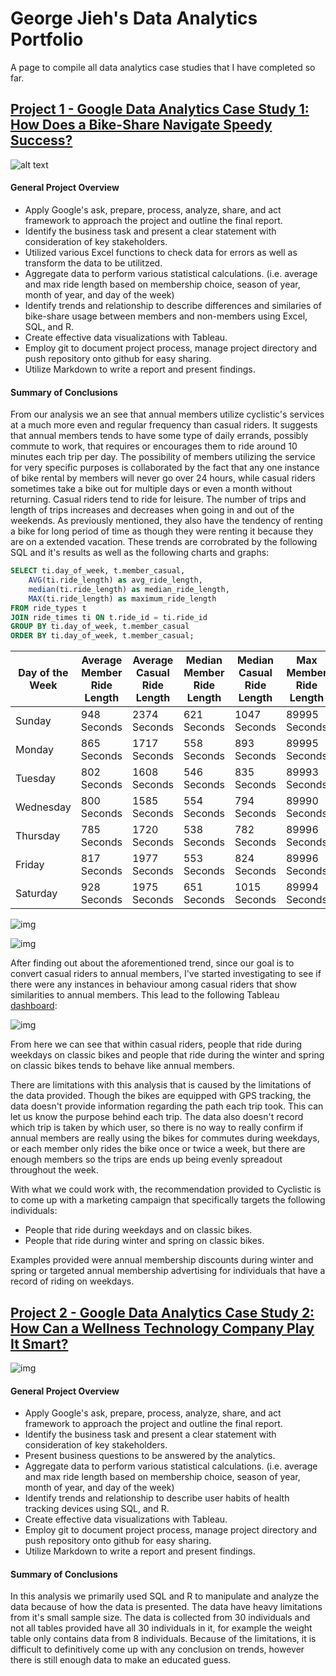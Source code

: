 # George Jieh's Data Analytics Portfolio
A page to compile all data analytics case studies that I have completed so far.

## [Project 1 - Google Data Analytics Case Study 1: How Does a Bike-Share Navigate Speedy Success?](https://georgejieh.github.io/bikeshare-analysis/)
![alt text](https://i.imgur.com/trZS04H.png)

#### General Project Overview

* Apply Google's ask, prepare, process, analyze, share, and act framework to approach the project and outline the final report.
* Identify the business task and present a clear statement with consideration of key stakeholders.
* Utilized various Excel functions to check data for errors as well as transform the data to be utilitzed.
* Aggregate data to perform various statistical calculations. (i.e. average and max ride length based on membership choice, season of year, month of year, and day of the week)
* Identify trends and relationship to describe differences and similaries of bike-share usage between members and non-members using Excel, SQL, and R.
* Create effective data visualizations with Tableau.
* Employ git to document project process, manage project directory and push repository onto github for easy sharing.
* Utilize Markdown to write a report and present findings.

#### Summary of Conclusions

From our analysis we an see that annual members utilize cyclistic's services at a much more even and regular frequency than casual riders. It suggests that annual members tends to have some type of daily errands, possibly commute to work, that requires or encourages them to ride around 10 minutes each trip per day.  The possibility of members utilizing the service for very specific purposes is collaborated by the fact that any one instance of bike rental by members will never go over 24 hours, while casual riders sometimes take a bike out for multiple days or even a month without returning. Casual riders tend to ride for leisure. The number of trips and length of trips increases and decreases when going in and out of the weekends. As previously mentioned, they also have the tendency of renting a bike for long period of time as though they were renting it because they are on a extended vacation. These trends are corrobrated by the following SQL and it's results as well as the following charts and graphs:

```sql
SELECT ti.day_of_week, t.member_casual, 
	AVG(ti.ride_length) as avg_ride_length,
	median(ti.ride_length) as median_ride_length,
	MAX(ti.ride_length) as maximum_ride_length
FROM ride_types t
JOIN ride_times ti ON t.ride_id = ti.ride_id
GROUP BY ti.day_of_week, t.member_casual
ORDER BY ti.day_of_week, t.member_casual;
```

| Day of the Week | Average Member Ride Length | Average Casual Ride Length | Median Member Ride Length | Median Casual Ride Length | Max Member Ride Length | Max Casual Ride Length |
| --------------- | -------------------------- | -------------------------- | ------------------------- | ------------------------- | ---------------------- | ---------------------- |
| Sunday          | 948 Seconds                | 2374 Seconds               | 621 Seconds               | 1047 Seconds              | 89995 Seconds          | 2137331 Seonds         |
| Monday          | 865 Seconds                | 1717 Seconds               | 558 Seconds               | 893 Seconds               | 89995 Seconds          | 444809 Seconds         |
| Tuesday         | 802 Seconds                | 1608 Seconds               | 546 Seconds               | 835 Seconds               | 89993 Seconds          | 372832 Seconds         |
| Wednesday       | 800 Seconds                | 1585 Seconds               | 554 Seconds               | 794 Seconds               | 89990 Seconds          | 975130 Seconds         |
| Thursday        | 785 Seconds                | 1720 Seconds               | 538 Seconds               | 782 Seconds               | 89996 Seconds          | 2498731 Seconds        |
| Friday          | 817 Seconds                | 1977 Seconds               | 553 Seconds               | 824 Seconds               | 89996 Seconds          | 2866602 Seconds        |
| Saturday        | 928 Seconds                | 1975 Seconds               | 651 Seconds               | 1015 Seconds              | 89994 Seconds          | 412689 Seconds         |

![img](https://i.imgur.com/mgRo4Mu.png)

![img](https://i.imgur.com/Y4U3jHY.png)

After finding out about the aforementioned trend, since our goal is to convert casual riders to annual members, I've started investigating to see if there were any instances in behaviour among casual riders that show similarities to annual members. This lead to the following Tableau [dashboard](https://public.tableau.com/app/profile/george.jieh/viz/GoogleDataAnalyticsCase1ConsolidatedVisuals/Dashboard1):

![img](https://i.imgur.com/7TlIjsu.png)

From here we can see that within casual riders, people that ride during weekdays on classic bikes and people that ride during the winter and spring on classic bikes tends to behave like annual members. 

There are limitations with this analysis that is caused by the limitations of the data provided. Though the bikes are equipped with GPS tracking, the data doesn't provide information regarding the path each trip took. This can let us know the purpose behind each trip. The data also doesn't record which trip is taken by which user, so there is no way to really confirm if annual members are really using the bikes for commutes during weekdays, or each member only rides the bike once or twice a week, but there are enough members so the trips are ends up being evenly spreadout throughout the week. 

With what we could work with, the recommendation provided to Cyclistic is to come up with a marketing campaign that specifically targets the following individuals:

- People that ride during weekdays and on classic bikes.
- People that ride during winter and spring on classic bikes.

Examples provided were annual membership discounts during winter and spring or targeted annual membership advertising for individuals that have a record of riding on weekdays.

## [Project 2 - Google Data Analytics Case Study 2: How Can a Wellness Technology Company Play It Smart?](https://georgejieh.github.io/bellabeat-analysis/)

![img](https://i.imgur.com/0Dtva0S.png)

#### General Project Overview

* Apply Google's ask, prepare, process, analyze, share, and act framework to approach the project and outline the final report.
* Identify the business task and present a clear statement with consideration of key stakeholders.
* Present business questions to be answered by the analytics.
* Aggregate data to perform various statistical calculations. (i.e. average and max ride length based on membership choice, season of year, month of year, and day of the week)
* Identify trends and relationship to describe user habits of health tracking devices using SQL, and R.
* Create effective data visualizations with Tableau.
* Employ git to document project process, manage project directory and push repository onto github for easy sharing.
* Utilize Markdown to write a report and present findings.

#### Summary of Conclusions

In this analysis we primarily used SQL and R to manipulate and analyze the data because of how the data is presented. The data have heavy limitations from it's small sample size. The data is collected from 30 individuals and not all tables provided have all 30 individuals in it, for example the weight table only contains data from 8 individuals. Because of the limitations, it is difficult to definitively come up with any conclusion on trends, however there is still enough data to make an educated guess. 

